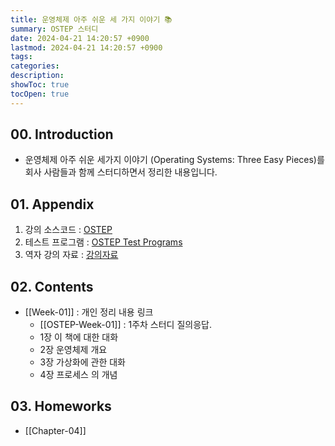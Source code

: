 ```yaml
---
title: 운영체제 아주 쉬운 세 가지 이야기 📚
summary: OSTEP 스터디
date: 2024-04-21 14:20:57 +0900
lastmod: 2024-04-21 14:20:57 +0900
tags: 
categories: 
description: 
showToc: true
tocOpen: true
---
```



## 00. Introduction

- 운영체제 아주 쉬운 세가지 이야기 (Operating Systems: Three Easy Pieces)를 회사 사람들과 함께 스터디하면서 정리한 내용입니다.


## 01. Appendix

1. 강의 소스코드 : [OSTEP](https://github.com/remzi-arpacidusseau/ostep-code)
2. 테스트 프로그램 : [OSTEP Test Programs](https://github.com/remzi-arpacidusseau/ostep-projects)
3. 역자 강의 자료 : [강의자료](https://oslab.kaist.ac.kr/OSTEPSlides)


## 02. Contents

- [[Week-01]] : 개인 정리 내용 링크
    - [[OSTEP-Week-01]] : 1주차 스터디 질의응답.
    - 1장 이 책에 대한 대화
    - 2장 운영체제 개요
    - 3장 가상화에 관한 대화
    - 4장 프로세스 의 개념

## 03. Homeworks

- [[Chapter-04]]
